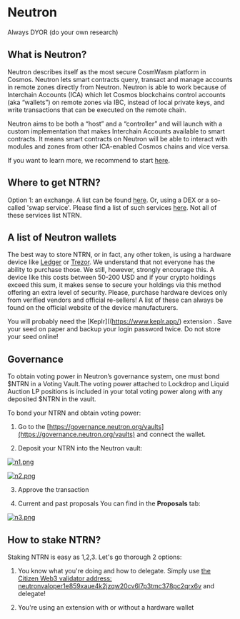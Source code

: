 # Neutron

Always DYOR (do your own research)

## What is Neutron?
Neutron describes itself as the most secure CosmWasm platform in Cosmos. Neutron lets smart contracts query, transact and manage accounts in remote zones directly from Neutron. Neutron is able to work because of Interchain Accounts (ICA) which let Cosmos blockchains control accounts (aka “wallets”) on remote zones via IBC, instead of local private keys, and write transactions that can be executed on the remote chain.

Neutron aims to be both a “host” and a “controller” and will launch with a custom implementation that makes Interchain Accounts available to smart contracts. It means smart contracts on Neutron will be able to interact with modules and zones from other ICA-enabled Cosmos chains and vice versa.

If you want to learn more, we recommend to start [here](https://neutron.org/).

## Where to get NTRN?
Option 1: an exchange. A list can be found [here](https://www.coingecko.com/en/coins/cosmos#markets). Or, using a DEX or a so-called 'swap service'. Please find a list of such services [here](https://github.com/serejandmyself/cryptowiki/blob/master/cryptowiki.md#no-kycaml). Not all of these services list NTRN.

## A list of Neutron wallets
The best way to store NTRN, or in fact, any other token, is using a hardware device like [Ledger](https://www.ledger.com/) or [Trezor](https://trezor.io/). We understand that not everyone has the ability to purchase those. We still, however, strongly encourage this. A device like this costs between 50-200 USD and if your crypto holdings exceed this sum, it makes sense to secure your holdings via this method offering an extra level of security. Please, purchase hardware devices only from verified vendors and official re-sellers! A list of these can always be found on the official website of the device manufacturers.

You will probably need the [Keplr]((https://www.keplr.app/) extension . Save your seed on paper and backup your login password twice. Do not store your seed online!

## Governance
To obtain voting power in Neutron’s governance system, one must bond $NTRN in a Voting Vault.The voting power attached to Lockdrop and Liquid Auction LP positions is included in your total voting power along with any deposited $NTRN in the vault.

To bond your NTRN and obtain voting power:

1. Go to the [https://governance.neutron.org/vaults](https://governance.neutron.org/vaults) and connect the wallet.

2. Deposit your NTRN into the Neutron vault:

[![n1.png](https://i.postimg.cc/qgfYsTCS/n1.png)](https://postimg.cc/zHj0N47F)

[![n2.png](https://i.postimg.cc/F15r7wFs/n2.png)](https://postimg.cc/8f4QYKrq)

3. Approve the transaction

4. Current and past proposals You can find in the **Proposals** tab:

[![n3.png](https://i.postimg.cc/QxPq43Sn/n3.png)](https://postimg.cc/JGNJ0Sfb)

## How to stake NTRN?
Staking NTRN is easy as 1,2,3. Let's go thorough 2 options:

1) You know what you're doing and how to delegate. Simply use [the Citizen Web3 validator address: neutronvaloper1e859xaue4k2jzqw20cv6l7p3tmc378pc2qrx6v](https://www.mintscan.io/neutron/ics-validators/neutronvaloper1e859xaue4k2jzqw20cv6l7p3tmc378pc2qrx6v) and delegate!

2) You're using an extension with or without a hardware wallet
